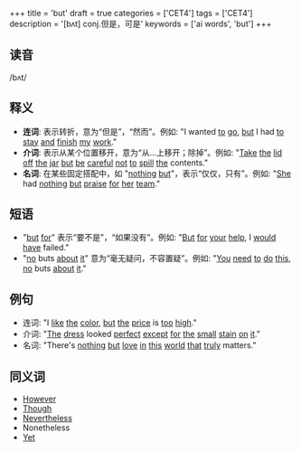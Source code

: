 +++
title = 'but'
draft = true
categories = ['CET4']
tags = ['CET4']
description = '[bʌt] conj.但是，可是'
keywords = ['ai words', 'but']
+++

## 读音
/bʌt/

## 释义
- **连词**: 表示转折，意为“但是”，“然而”。例如: "I wanted [to](/post/to/) [go](/post/go/), [but](/post/but/) I had [to](/post/to/) [stay](/post/stay/) [and](/post/and/) [finish](/post/finish/) [my](/post/my/) [work](/post/work/)."
- **介词**: 表示从某个位置移开，意为“从…上移开；除掉”。例如: "[Take](/post/take/) [the](/post/the/) [lid](/post/lid/) [off](/post/off/) [the](/post/the/) [jar](/post/jar/) [but](/post/but/) [be](/post/be/) [careful](/post/careful/) [not](/post/not/) [to](/post/to/) [spill](/post/spill/) [the](/post/the/) contents."
- **名词**: 在某些固定搭配中，如 "[nothing](/post/nothing/) [but](/post/but/)"，表示“仅仅，只有”。例如: "[She](/post/she/) had [nothing](/post/nothing/) [but](/post/but/) [praise](/post/praise/) [for](/post/for/) [her](/post/her/) [team](/post/team/)."

## 短语
- "[but](/post/but/) [for](/post/for/)" 表示“要不是”，“如果没有”。例如: "[But](/post/but/) [for](/post/for/) [your](/post/your/) [help](/post/help/), I [would](/post/would/) [have](/post/have/) failed."
- "[no](/post/no/) buts [about](/post/about/) [it](/post/it/)" 意为“毫无疑问，不容置疑”。例如: "[You](/post/you/) [need](/post/need/) [to](/post/to/) [do](/post/do/) [this](/post/this/), [no](/post/no/) buts [about](/post/about/) [it](/post/it/)."

## 例句
- 连词: "I [like](/post/like/) [the](/post/the/) [color](/post/color/), [but](/post/but/) [the](/post/the/) [price](/post/price/) is [too](/post/too/) [high](/post/high/)."
- 介词: "[The](/post/the/) [dress](/post/dress/) looked [perfect](/post/perfect/) [except](/post/except/) [for](/post/for/) [the](/post/the/) [small](/post/small/) [stain](/post/stain/) [on](/post/on/) [it](/post/it/)."
- 名词: "There's [nothing](/post/nothing/) [but](/post/but/) [love](/post/love/) [in](/post/in/) [this](/post/this/) [world](/post/world/) [that](/post/that/) [truly](/post/truly/) matters."

## 同义词
- [However](/post/however/)
- [Though](/post/though/)
- [Nevertheless](/post/nevertheless/)
- Nonetheless
- [Yet](/post/yet/)
